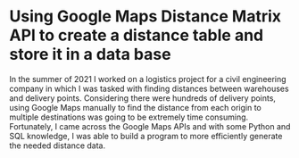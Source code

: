 # Using Google Maps Distance Matrix API to create a distance table and store it in a data base

In the summer of 2021 I worked on a logistics project for a civil engineering company in which I was tasked with finding distances between warehouses and delivery points. Considering there were hundreds of delivery points, using Google Maps manually to find the distance from each origin to multiple destinations was going to be extremely time consuming. Fortunately, I came across the Google Maps APIs and with some Python and SQL knowledge, I was able to build a program to more efficiently generate the needed distance data.

